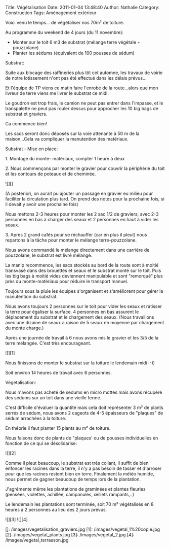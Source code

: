 Title: Végétalisation
Date: 2011-01-04 13:48:40
Author: Nathalie
Category: Construction
Tags: Aménagement extérieur

Voici venu le temps... de végétaliser nos 70m² de toiture.

Au programme du weekend de 4 jours (du 11 novembre):

-   Monter sur le toit 6 m3 de substrat (mélange terre végétale +
    pouzzolane)
-   Planter les sédums (équivalent de 100 pousses de sédum)

Substrat:

Suite aux blocage des raffineries plus tôt cet automne, les travaux de
voirie de notre lotissement n'ont pas été effectué dans les délais
prévus...

Et l'équipe de TP viens ce matin faire l'enrobé de la route...alors que
mon livreur de terre viens me livrer le substrat ce midi.

Le goudron est trop frais, le camion ne peut pas entrer dans l'impasse,
et le transpalette ne peut pas rouler dessus pour approcher les 10 big
bags de substrat et graviers.

Ca commence bien!

Les sacs seront donc déposés sur la voie attenante à 50 m de la
maison...Cela va compliquer la manutention des matériaux.

Substrat - Mise en place:

1\. Montage du monte- matériaux, compter 1 heure à deux

2\. Nous commençons par monter le gravier pour couvrir la périphérie du
toit et les contours de poteaux et de cheminée.

![][]

(A posteriori, on aurait pu ajouter un passage en gravier eu milieu pour
faciliter la circulation plus tard. On prend des notes pour la prochaine
fois, si il devait y avoir une prochaine fois)

Nous mettons 2-3 heures pour monter les 2 sac 1/2 de graviers; avec 2-3
personnes en bas à charger des seaux et 2 personnes en haut à vider les
seaux.

3\. Après 2 grand cafés pour se réchauffer (car en plus il pleut) nous
repartons à la tâche pour monter le mélange terre-pouzzolane.

Nous avons commandé le mélange directement dans une carrière de
pouzzolane, le substrat est livré mélangé.

La manip recommence, les sacs stockés au bord de la route sont à moitié
transvasé dans des brouettes et seaux et le substrat monté sur le toit.
Puis les big bags à moitié vides deviennent manipulable et sont
"remorqué" plus près du monte-matériaux pour réduire le transport
manuel.

Toujours sous la pluie les équipes s'organisent et s'améliorent pour
gérer la manutention du substrat.

Nous avons toujours 2 personnes sur le toit pour vider les seaux et
ratisser la terre pour égaliser la surface. 4 personnes en bas assurent
le déplacement du substrat et le chargement des seaux. (Nous travaillons
avec une dizaine de seaux a raison de 5 seaux en moyenne par chargement
du monte charge.)

Après une journée de travail à 6 nous avons mis le gravier et les 3/5 de
la terre mélangée. C'est très encourageant.

![][1]

Nous finissons de monter le substrat sur la toiture le lendemain midi
:-))

Soit environ 14 heures de travail avec 6 personnes.

Végétalisation:

Nous n'avons pas acheté de sedums en micro mottes mais avons récupéré
des sédums sur un toit dans une vieille ferme.

C'est difficile d'évaluer la quantité mais cela doit représenter 3 m² de
plants serrés de sédum, nous avons 2 cageots de 4-5 épaisseurs de
"plaques" de sédum arrachées à la toiture.

En théorie il faut planter 15 plants au m² de toiture.

Nous faisons donc de plants de "plaques' ou de pousses individuelles en
fonction de ce qui se désolidarise:

![][2]

Comme il pleut beaucoup, le substrat est très collant, il suffit de bien
enfoncer les racines dans la terre, il n'y a pas besoin de tasser et
d'arroser pour que les racines restent bien en terre. Finalement la
météo humide, nous permet de gagner beaucoup de temps lors de la
plantation.

J'agrémente même les plantations de graminées et plantes fleuries
(pensées, violettes, achillée, campanules, œillets rampants,..)

Le lendemain les plantations sont terminée, soit 70 m² végétalisés en 8
heures à 2 personnes au lieu des 2 jours prévus.

![][3] ![][4]

  []: /images/vegetalisation_graviers.jpg
  [1]: /images/vegetal_1%20copie.jpg
  [2]: /images/vegetal_plants.jpg
  [3]: /images/vegetal_2.jpg
  [4]: /images/vegetal_terrasson.jpg
